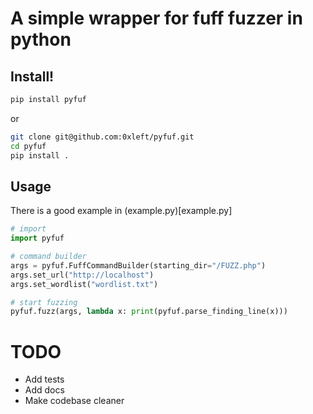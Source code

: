 # A simple wrapper for fuff fuzzer in python

## Install!

```bash
pip install pyfuf
```

or 

```bash
git clone git@github.com:0xleft/pyfuf.git
cd pyfuf
pip install .
```

## Usage

There is a good example in (example.py)[example.py]

```python
# import
import pyfuf

# command builder
args = pyfuf.FuffCommandBuilder(starting_dir="/FUZZ.php")
args.set_url("http://localhost")
args.set_wordlist("wordlist.txt")

# start fuzzing
pyfuf.fuzz(args, lambda x: print(pyfuf.parse_finding_line(x)))
```

# TODO

- Add tests
- Add docs
- Make codebase cleaner